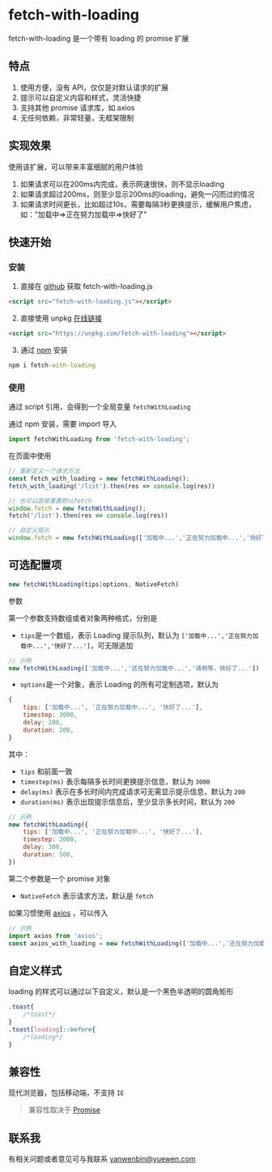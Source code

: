 # fetch-with-loading

fetch-with-loading 是一个带有 loading 的 promise 扩展

## 特点

1. 使用方便，没有 API，仅仅是对默认请求的扩展
1. 提示可以自定义内容和样式，灵活快捷
1. 支持其他 promise 请求库，如 axios
1. 无任何依赖，非常轻量，无框架限制

## 实现效果

使用该扩展，可以带来丰富细腻的用户体验

1. 如果请求可以在200ms内完成，表示网速很快，则不显示loading
1. 如果请求超过200ms，则至少显示200ms的loading，避免一闪而过的情况
1. 如果请求时间更长，比如超过10s，需要每隔3秒更换提示，缓解用户焦虑，如："加载中=>正在努力加载中=>快好了"

## 快速开始

### 安装

1. 直接在 [github](https://github.com/yued-fe/fetch-with-loading) 获取 fetch-with-loading.js

```html
<script src="fetch-with-loading.js"></script>
```

2. 直接使用 unpkg [在线链接](https://unpkg.com/fetch-with-loading)

```html
<script src="https://unpkg.com/fetch-with-loading"></script>
```

3. 通过 [npm](https://www.npmjs.com/package/fetch-with-loading) 安装

```cmd
npm i fetch-with-loading
```

### 使用

通过 script 引用，会得到一个全局变量 `fetchWithLoading`

通过 npm 安装，需要 import 导入

```js
import fetchWithLoading from 'fetch-with-loading';
```

在页面中使用

```js
// 重新定义一个请求方法
const fetch_with_loading = new fetchWithLoading();
fetch_with_loading('/list').then(res => console.log(res))

// 也可以直接重置默认fetch
window.fetch = new fetchWithLoading();
fetch('/list').then(res => console.log(res))

// 自定义提示
window.fetch = new fetchWithLoading(['加载中...','正在努力加载中...','快好了...']);
```

## 可选配置项

```js
new fetchWithLoading(tips|options, NativeFetch)
```

参数

第一个参数支持数组或者对象两种格式，分别是

* `tips`是一个数组，表示 Loading 提示队列，默认为 `['加载中...','正在努力加载中...','快好了...']`，可无限追加

```js
// 示例
new fetchWithLoading(['加载中...','还在努力加载中...','请稍等，快好了...'])
```

* `options`是一个对象，表示 Loading 的所有可定制选项，默认为

```js
{
    tips: ['加载中...', '正在努力加载中...', '快好了...'],
    timestep: 3000,
    delay: 200,
    duration: 200,
}
```

其中：

* `tips` 和前面一致
* `timestep(ms)` 表示每隔多长时间更换提示信息，默认为 `3000`
* `delay(ms)` 表示在多长时间内完成请求可无需显示提示信息，默认为 `200`
* `duration(ms)` 表示出现提示信息后，至少显示多长时间，默认为 `200`

```js
// 示例
new fetchWithLoading({
    tips: ['加载中...', '正在努力加载中...', '快好了...'],
    timestep: 2000,
    delay: 300,
    duration: 500,
})
```

第二个参数是一个 promise 对象

* `NativeFetch` 表示请求方法，默认是 `fetch`

如果习惯使用 [axios](http://www.axios-js.com/zh-cn/) ，可以传入

```js
// 示例
import axios from 'axios';
const axios_with_loading = new fetchWithLoading(['加载中...','还在努力加载中...','请稍等，快好了...'], axios)
```

## 自定义样式

loading 的样式可以通过以下自定义，默认是一个黑色半透明的圆角矩形

```css
.toast{
    /*toast*/
}
.toast[loading]::before{
    /*loading*/
}
```

## 兼容性

现代浏览器，包括移动端，不支持 `IE`

> 兼容性取决于 [Promise](https://caniuse.com/?search=Promise)


## 联系我

有相关问题或者意见可与我联系 yanwenbin@yuewen.com